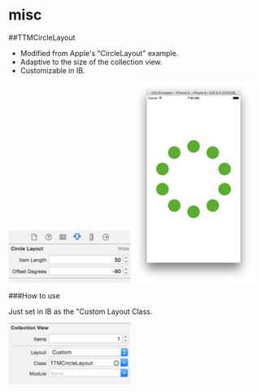 # misc

##TTMCircleLayout

- Modified from Apple's "CircleLayout" example.
- Adaptive to the size of the collection view.
- Customizable in IB.

<img src="images/circlelayout1.png" width="240">

<img src="images/circlelayout2.png" width="240">

###How to use

Just set in IB as the "Custom Layout Class.

<img src="images/circlelayout3.png" width="240">
